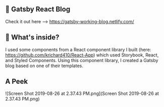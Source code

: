 
## 🚀 Gatsby React Blog

Check it out here --> https://gatsby-working-blog.netlify.com/ 


## 🧐 What's inside?

I used some components from a React component library I built (here: https://github.com/krichard410/React-App) which used Storybook, React, and Styled Components. Using this component library, I created a Gatsby blog based on one of their templates.

## A Peek

![Screen Shot 2019-08-26 at 2.37.43 PM.png](Screen Shot 2019-08-26 at 2.37.43 PM.png)
